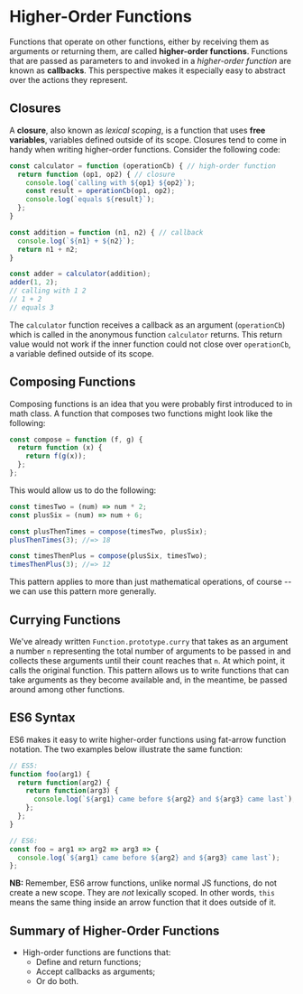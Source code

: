 # Higher-Order Functions

Functions that operate on other functions, either by receiving them as arguments
or returning them, are called **higher-order functions**. Functions that are
passed as parameters to and invoked in a *higher-order function* are known as
**callbacks**. This perspective makes it especially easy to abstract over the
actions they represent.

## Closures

A **closure**, also known as *lexical scoping*, is a function that uses **free variables**, variables defined outside of its scope. Closures tend to come in handy when writing higher-order functions. Consider the following code:

```js
const calculator = function (operationCb) { // high-order function
  return function (op1, op2) { // closure
    console.log(`calling with ${op1} ${op2}`);
    const result = operationCb(op1, op2);
    console.log(`equals ${result}`);
  };
}

const addition = function (n1, n2) { // callback
  console.log(`${n1} + ${n2}`);
  return n1 + n2;
}

const adder = calculator(addition);
adder(1, 2);
// calling with 1 2
// 1 + 2
// equals 3
```

The `calculator` function receives a callback as an argument (`operationCb`)
which is called in the anonymous function `calculator` returns. This return
value would not work if the inner function could not close over `operationCb`, a
variable defined outside of its scope.

## Composing Functions

Composing functions is an idea that you were probably first introduced to in
math class. A function that composes two functions might look like the following:

```js
const compose = function (f, g) {
  return function (x) {
    return f(g(x));
  };
};
```

This would allow us to do the following:

```js
const timesTwo = (num) => num * 2;
const plusSix = (num) => num + 6;

const plusThenTimes = compose(timesTwo, plusSix);
plusThenTimes(3); //=> 18

const timesThenPlus = compose(plusSix, timesTwo);
timesThenPlus(3); //=> 12
```

This pattern applies to more than just mathematical operations, of course -- we can use this pattern more generally.

## Currying Functions

We've already written `Function.prototype.curry` that takes as an argument a
number `n` representing the total number of arguments to be passed in and
collects these arguments until their count reaches that `n`. At which point, it
calls the original function. This pattern allows us to write functions that can
take arguments as they become available and, in the meantime, be passed around
among other functions.

## ES6 Syntax

ES6 makes it easy to write higher-order functions using fat-arrow function
notation. The two examples below illustrate the same function:

```js
// ES5:
function foo(arg1) {
  return function(arg2) {
    return function(arg3) {
      console.log(`${arg1} came before ${arg2} and ${arg3} came last`);
    };
  };
}

// ES6:
const foo = arg1 => arg2 => arg3 => {
  console.log(`${arg1} came before ${arg2} and ${arg3} came last`);
};
```

**NB:** Remember, ES6 arrow functions, unlike normal JS functions, do not create
a new scope. They are *not* lexically scoped. In other words, `this` means the
same thing inside an arrow function that it does outside of it.

## Summary of Higher-Order Functions

+ High-order functions are functions that:
  + Define and return functions;
  + Accept callbacks as arguments;
  + Or do both.
